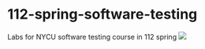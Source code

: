 # 112-spring-software-testing

Labs for NYCU software testing course in 112 spring
![](https://github.com/YingMuo/112-spring-software-testing/actions/workflows/lab1.yml/badge.svg?branch=312555001)
